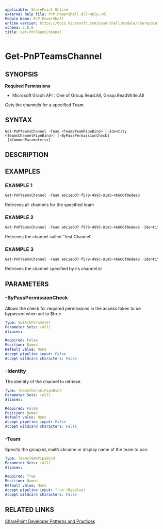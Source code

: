 ```yaml
---
applicable: SharePoint Online
external help file: PnP.PowerShell.dll-Help.xml
Module Name: PnP.PowerShell
online version: https://docs.microsoft.com/powershell/module/sharepoint-pnp/get-pnpteamschannel
schema: 2.0.0
title: Get-PnPTeamsChannel
---
```


# Get-PnPTeamsChannel

## SYNOPSIS

**Required Permissions**

  * Microsoft Graph API : One of Group.Read.All, Group.ReadWrite.All

Gets the channels for a specified Team.

## SYNTAX

```
Get-PnPTeamsChannel -Team <TeamsTeamPipeBind> [-Identity <TeamsChannelPipeBind>] [-ByPassPermissionCheck]
 [<CommonParameters>]
```

## DESCRIPTION

## EXAMPLES

### EXAMPLE 1
```powershell
Get-PnPTeamsChannel -Team a6c1e0d7-f579-4993-81ab-4b666f8edea8
```

Retrieves all channels for the specified team

### EXAMPLE 2
```powershell
Get-PnPTeamsChannel -Team a6c1e0d7-f579-4993-81ab-4b666f8edea8 -Identity "Test Channel"
```

Retrieves the channel called 'Test Channel'

### EXAMPLE 3
```powershell
Get-PnPTeamsChannel -Team a6c1e0d7-f579-4993-81ab-4b666f8edea8 -Identity "19:796d063b63e34497aeaf092c8fb9b44e@thread.skype"
```

Retrieves the channel specified by its channel id

## PARAMETERS

### -ByPassPermissionCheck
Allows the check for required permissions in the access token to be bypassed when set to $true

```yaml
Type: SwitchParameter
Parameter Sets: (All)
Aliases:

Required: False
Position: Named
Default value: None
Accept pipeline input: False
Accept wildcard characters: False
```

### -Identity
The identity of the channel to retrieve.

```yaml
Type: TeamsChannelPipeBind
Parameter Sets: (All)
Aliases:

Required: False
Position: Named
Default value: None
Accept pipeline input: False
Accept wildcard characters: False
```

### -Team
Specify the group id, mailNickname or display name of the team to use.

```yaml
Type: TeamsTeamPipeBind
Parameter Sets: (All)
Aliases:

Required: True
Position: Named
Default value: None
Accept pipeline input: True (ByValue)
Accept wildcard characters: False
```

## RELATED LINKS

[SharePoint Developer Patterns and Practices](https://aka.ms/sppnp)